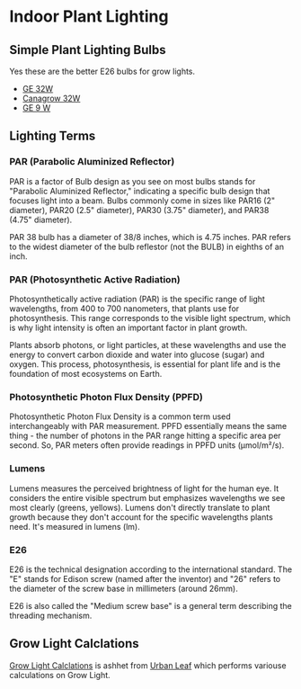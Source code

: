 # Indoor Plant Lighting

## Simple Plant Lighting Bulbs

Yes these are the better E26 bulbs for grow lights.

- [GE 32W](https://amzn.to/3wZsE9b)
- [Canagrow 32W](https://amzn.to/3x5kLzg)
- [GE 9 W](https://amzn.to/3ahpmnT)

## Lighting Terms

### PAR (Parabolic Aluminized Reflector)

PAR is a factor of Bulb design as you see on most bulbs stands for "Parabolic Aluminized Reflector," indicating a specific bulb design that focuses light into a beam. Bulbs commonly come in sizes like PAR16 (2" diameter), PAR20 (2.5" diameter), PAR30 (3.75" diameter), and PAR38 (4.75" diameter).

PAR 38 bulb has a diameter of 38/8 inches, which is 4.75 inches. PAR refers to the widest diameter of the bulb reflestor (not the BULB) in eighths of an inch.

### PAR (Photosynthetic Active Radiation)

Photosynthetically active radiation (PAR) is the specific range of light wavelengths, from 400 to 700 nanometers, that plants use for photosynthesis. This range corresponds to the visible light spectrum, which is why light intensity is often an important factor in plant growth.

Plants absorb photons, or light particles, at these wavelengths and use the energy to convert carbon dioxide and water into glucose (sugar) and oxygen. This process, photosynthesis, is essential for plant life and is the foundation of most ecosystems on Earth.

### Photosynthetic Photon Flux Density (PPFD)

Photosynthetic Photon Flux Density is a common term used interchangeably with PAR measurement. PPFD essentially means the same thing - the number of photons in the PAR range hitting a specific area per second. So, PAR meters often provide readings in PPFD units (µmol/m²/s).

### Lumens

Lumens measures the perceived brightness of light for the human eye. It considers the entire visible spectrum but emphasizes wavelengths we see most clearly (greens, yellows). Lumens don't directly translate to plant growth because they don't account for the specific wavelengths plants need. It's measured in lumens (lm).

### E26

E26 is the technical designation according to the international standard. The "E" stands for Edison screw (named after the inventor) and "26" refers to the diameter of the screw base in millimeters (around 26mm).

E26 is also called the "Medium screw base" is a general term describing the threading mechanism.

## Grow Light Calclations

[Grow Light Calclations](https://docs.google.com/spreadsheets/d/1OvnECUJnn3tCHsrgey5ePvCSW4g0rkUCXRpo2mlVyRs/edit?usp=sharing) is ashhet from [Urban Leaf](https://www.geturbanleaf.com/) which performs variouse calculations on Grow Light.
